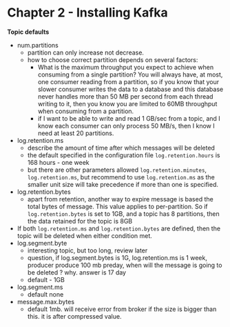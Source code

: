 # Chapter 2 - Installing Kafka

**Topic defaults**
* num.partitions
  * partition can only increase not decrease.
  * how to choose correct partition depends on several factors:
    * What is the maximum throughput you expect to achieve when
consuming from a single partition? You will always have, at
most, one consumer reading from a partition, so if you know
that your slower consumer writes the data to a database and
this database never handles more than 50 MB per second from
each thread writing to it, then you know you are limited to
60MB throughput when consuming from a partition.
    * if I want to be able to write and read 1 GB/sec from a topic, and I
know each consumer can only process 50 MB/s, then I know I need
at least 20 partitions. 
* log.retention.ms
  * describe the amount of time after which messages will be deleted
  * the default specified in the configuration file `log.retention.hours` is 168 hours - one week
  * but there are other parameters allowed `log.retention.minutes`, `log.retention.ms`, but 
    recommend to use `log.retention.ms` as the smaller unit size will take precedence if more
    than one is specified. 
* log.retention.bytes
  * apart from retention, another way to expire message is based the total bytes of message.
    This value applies to per-partition. So if `log.retention.bytes` is set to 1GB, and
    a topic has 8 partitions, then the data retained for the topic is 8GB
* If both `log.retention.ms` and `log.retention.bytes` are defined, then the topic will be deleted
  when either condition met.
* log.segment.byte
  * interesting topic, but too long, review later
  * question, if log.segment.bytes is 1G, log.retention.ms is 1 week, producer produce 100 mb preday,
    when will the message is going to be deleted ? why. answer is 17 day
  * default - 1GB
* log.segment.ms
  * default none
* message.max.bytes
  * default 1mb. will receive error from broker if the size is bigger than this. it is after compressed value.